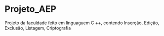 # Projeto_AEP
Projeto da faculdade feito em linguaguem C ++, contendo Inserção, Edição, Exclusão, Listagem, Criptografia
